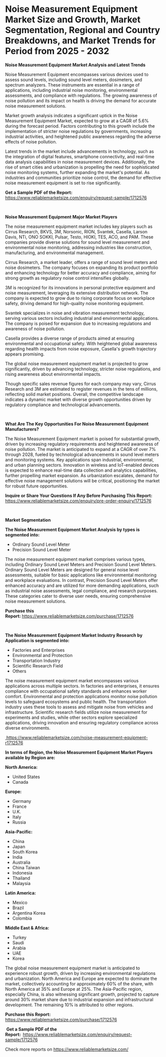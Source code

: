<p><h1>Noise Measurement Equipment Market Size and Growth, Market Segmentation, Regional and Country Breakdowns, and Market Trends for Period from 2025 -  2032</h1></p><p><strong>Noise Measurement Equipment Market Analysis and Latest Trends</strong></p>
<p><p>Noise Measurement Equipment encompasses various devices used to assess sound levels, including sound level meters, dosimeters, and spectrum analyzers. These instruments are essential in a range of applications, including industrial noise monitoring, environmental assessments, and compliance with regulations. The growing awareness of noise pollution and its impact on health is driving the demand for accurate noise measurement solutions.</p><p>Market growth analysis indicates a significant uptick in the Noise Measurement Equipment Market, expected to grow at a CAGR of 5.6% during the forecast period. Factors contributing to this growth include the implementation of stricter noise regulations by governments, increasing industrial activities, and heightened public awareness regarding the adverse effects of noise pollution.</p><p>Latest trends in the market include advancements in technology, such as the integration of digital features, smartphone connectivity, and real-time data analysis capabilities in noise measurement devices. Additionally, the rise of smart cities and urbanization is propelling the need for sophisticated noise monitoring systems, further expanding the market's potential. As industries and communities prioritize noise control, the demand for effective noise measurement equipment is set to rise significantly.</p></p>
<p><strong>Get a Sample PDF of the Report:&nbsp;</strong> <a href="https://www.reliablemarketsize.com/enquiry/request-sample/1712576?utm_campaign=2464&utm_medium=2&utm_source=Github&utm_content=ia&utm_term=17022025&utm_id=noise-measurement-equipment">https://www.reliablemarketsize.com/enquiry/request-sample/1712576</a></p>
<p>&nbsp;</p>
<p><strong>Noise Measurement Equipment Major Market Players</strong></p>
<p><p>The noise measurement equipment market includes key players such as Cirrus Research, BKVS, 3M, Norsonic, RION, Svantek, Casella, Larson Davis, NTi, ONO SOKKI, Pulsar, Testo, HIOKI, TES, ACO, and PAM. These companies provide diverse solutions for sound level measurement and environmental noise monitoring, addressing industries like construction, manufacturing, and environmental management.</p><p>Cirrus Research, a market leader, offers a range of sound level meters and noise dosimeters. The company focuses on expanding its product portfolio and enhancing technology for better accuracy and compliance, aiming for strong growth as regulatory noise control intensifies globally. </p><p>3M is recognized for its innovations in personal protective equipment and noise measurement, leveraging its extensive distribution network. The company is expected to grow due to rising corporate focus on workplace safety, driving demand for high-quality noise monitoring equipment.</p><p>Svantek specializes in noise and vibration measurement technology, serving various sectors including industrial and environmental applications. The company is poised for expansion due to increasing regulations and awareness of noise pollution.</p><p>Casella provides a diverse range of products aimed at ensuring environmental and occupational safety. With heightened global awareness regarding health impacts from noise exposure, Casella's growth trajectory appears promising.</p><p>The global noise measurement equipment market is projected to grow significantly, driven by advancing technology, stricter noise regulations, and rising awareness about environmental impacts. </p><p>Though specific sales revenue figures for each company may vary, Cirrus Research and 3M are estimated to register revenues in the tens of millions, reflecting solid market positions. Overall, the competitive landscape indicates a dynamic market with diverse growth opportunities driven by regulatory compliance and technological advancements.</p></p>
<p>&nbsp;</p>
<p><strong>What Are The Key Opportunities For Noise Measurement Equipment Manufacturers?</strong></p>
<p><p>The Noise Measurement Equipment market is poised for substantial growth, driven by increasing regulatory requirements and heightened awareness of noise pollution. The market is anticipated to expand at a CAGR of over 7% through 2028, fueled by technological advancements in sound level meters and monitoring systems. Key applications span industrial, environmental, and urban planning sectors. Innovation in wireless and IoT-enabled devices is expected to enhance real-time data collection and analytics capabilities, further propelling market expansion. As urbanization escalates, demand for effective noise management solutions will be critical, positioning the market for robust future opportunities.</p></p>
<p><strong>Inquire or Share Your Questions If Any Before Purchasing This Report:</strong> <a href="https://www.reliablemarketsize.com/enquiry/pre-order-enquiry/1712576?utm_campaign=2464&utm_medium=2&utm_source=Github&utm_content=ia&utm_term=17022025&utm_id=noise-measurement-equipment">https://www.reliablemarketsize.com/enquiry/pre-order-enquiry/1712576</a></p>
<p>&nbsp;</p>
<p><strong>Market Segmentation</strong></p>
<p><strong>The Noise Measurement Equipment Market Analysis by types is segmented into:</strong></p>
<p><ul><li>Ordinary Sound Level Meter</li><li>Precision Sound Level Meter</li></ul></p>
<p><p>The noise measurement equipment market comprises various types, including Ordinary Sound Level Meters and Precision Sound Level Meters. Ordinary Sound Level Meters are designed for general noise level assessments, suitable for basic applications like environmental monitoring and workplace evaluations. In contrast, Precision Sound Level Meters offer enhanced accuracy and are utilized for more demanding applications, such as industrial noise assessments, legal compliance, and research purposes. These categories cater to diverse user needs, ensuring comprehensive noise measurement solutions.</p></p>
<p><strong>Purchase this Report:&nbsp;</strong><a href="https://www.reliablemarketsize.com/purchase/1712576?utm_campaign=2464&utm_medium=2&utm_source=Github&utm_content=ia&utm_term=17022025&utm_id=noise-measurement-equipment">https://www.reliablemarketsize.com/purchase/1712576</a></p>
<p>&nbsp;</p>
<p><strong>The Noise Measurement Equipment Market Industry Research by Application is segmented into:</strong></p>
<p><ul><li>Factories and Enterprises</li><li>Environmental and Protection</li><li>Transportation Industry</li><li>Scientific Research Field</li><li>Others</li></ul></p>
<p><p>The noise measurement equipment market encompasses various applications across multiple sectors. In factories and enterprises, it ensures compliance with occupational safety standards and enhances worker comfort. Environmental and protection applications monitor noise pollution levels to safeguard ecosystems and public health. The transportation industry uses these tools to assess and mitigate noise from vehicles and infrastructure. Scientific research fields utilize noise measurement for experiments and studies, while other sectors explore specialized applications, driving innovation and ensuring regulatory compliance across diverse environments.</p></p>
<p><a href="https://www.reliablemarketsize.com/noise-measurement-equipment-r1712576?utm_campaign=2464&utm_medium=2&utm_source=Github&utm_content=ia&utm_term=17022025&utm_id=noise-measurement-equipment">&nbsp;https://www.reliablemarketsize.com/noise-measurement-equipment-r1712576</a></p>
<p><strong>In terms of Region, the Noise Measurement Equipment Market Players available by Region are:</strong></p>
<p>
    <p> <strong> North America: </strong>
        <ul>
            <li>United States</li>
            <li>Canada</li>
        </ul>
        </p> 
    <p> <strong> Europe: </strong>
        <ul>
            <li>Germany</li>
            <li>France</li>
            <li>U.K.</li>
            <li>Italy</li>
            <li>Russia</li>
        </ul>
        </p> 
    <p> <strong> Asia-Pacific: </strong>
        <ul>
            <li>China</li>
            <li>Japan</li>
            <li>South Korea</li>
            <li>India</li>
            <li>Australia</li>
            <li>China Taiwan</li>
            <li>Indonesia</li>
            <li>Thailand</li>
            <li>Malaysia</li>
        </ul>
        </p> 
    <p> <strong> Latin America: </strong>
        <ul>
            <li>Mexico</li>
            <li>Brazil</li>
            <li>Argentina Korea</li>
            <li>Colombia</li>
        </ul>
        </p> 
    <p> <strong> Middle East & Africa: </strong>
        <ul>
            <li>Turkey</li>
            <li>Saudi</li>
            <li>Arabia</li>
            <li>UAE</li>
            <li>Korea</li>
        </ul>
    </p>
    </p>
<p><p>The global noise measurement equipment market is anticipated to experience robust growth, driven by increasing environmental regulations and urbanization. North America and Europe are expected to dominate the market, collectively accounting for approximately 60% of the share, with North America at 35% and Europe at 25%. The Asia-Pacific region, especially China, is also witnessing significant growth, projected to capture around 30% market share due to industrial expansion and infrastructural development. The remaining 10% is attributed to other regions.</p></p>
<p><strong>Purchase this Report: </strong><a href="https://www.reliablemarketsize.com/purchase/1712576?utm_campaign=2464&utm_medium=2&utm_source=Github&utm_content=ia&utm_term=17022025&utm_id=noise-measurement-equipment">https://www.reliablemarketsize.com/purchase/1712576</a></p>
<p>&nbsp;<strong>Get a Sample PDF of the Report:&nbsp;&nbsp;</strong><a href="https://www.reliablemarketsize.com/enquiry/request-sample/1712576?utm_campaign=2464&utm_medium=2&utm_source=Github&utm_content=ia&utm_term=17022025&utm_id=noise-measurement-equipment">https://www.reliablemarketsize.com/enquiry/request-sample/1712576</a></p>
<p><strong></strong></p>
<p>Check more reports on <a href="https://www.reliablemarketsize.com/?utm_campaign=2464&utm_medium=2&utm_source=Github&utm_content=ia&utm_term=17022025&utm_id=noise-measurement-equipment">https://www.reliablemarketsize.com/</a></p>